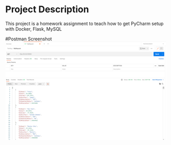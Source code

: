 # Project Description
This project is a homework assignment to teach how to get PyCharm setup with Docker, Flask, MySQL

#Postman Screenshot
![postman request output](screenshots/postman.png)